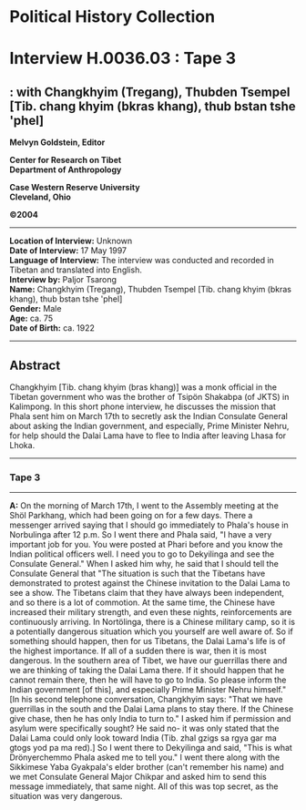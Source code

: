 # Political History Collection  
# Interview H.0036.03 : Tape 3  
##  : with Changkhyim (Tregang), Thubden Tsempel [Tib. chang khyim (bkras khang), thub bstan tshe 'phel]  


**Melvyn Goldstein, Editor**  

**Center for Research on Tibet**  
**Department of Anthropology**  

**Case Western Reserve University**  
**Cleveland, Ohio**  

**©2004**  

---  
**Location of Interview:** Unknown  
**Date of Interview:** 17 May 1997  
**Language of Interview:** The interview was conducted and recorded in Tibetan and translated into English.  
**Interview by:** Paljor Tsarong  
**Name:** Changkhyim (Tregang), Thubden Tsempel [Tib. chang khyim (bkras khang), thub bstan tshe 'phel]  
**Gender:** Male  
**Age:** ca. 75  
**Date of Birth:** ca. 1922  
  
---  
## Abstract  

 Changkhyim [Tib. chang khyim (bras khang)] was a monk official in the Tibetan government who was the brother of Tsipön Shakabpa (of JKTS) in Kalimpong. In this short phone interview, he discusses the mission that Phala sent him on March 17th to secretly ask the Indian Consulate General about asking the Indian government, and especially, Prime Minister Nehru, for help should the Dalai Lama have to flee to India after leaving Lhasa for Lhoka. 
  
---
### Tape 3  

---

**A:**  On the morning of March 17th, I went to the Assembly meeting at the Shöl Parkhang, which had been going on for a few days. There a messenger arrived saying that I should go immediately to Phala's house in Norbulinga after 12 p.m. So I went there and Phala said, "I have a very important job for you. You were posted at Phari before and you know the Indian political officers well. I need you to go to Dekyilinga and see the Consulate General." When I asked him why, he said that I should tell the Consulate General that "The situation is such that the Tibetans have demonstrated to protest against the Chinese invitation to the Dalai Lama to see a show. The Tibetans claim that they have always been independent, and so there is a lot of commotion. At the same time, the Chinese have increased their military strength, and even these nights, reinforcements are continuously arriving. In Nortölinga, there is a Chinese military camp, so it is a potentially dangerous situation which you yourself are well aware of. So if something should happen, then for us Tibetans, the Dalai Lama's life is of the highest importance. If all of a sudden there is war, then it is most dangerous. In the southern area of Tibet, we have our guerrillas there and we are thinking of taking the Dalai Lama there. If it should happen that he cannot remain there, then he will have to go to India. So please inform the Indian government [of this], and especially Prime Minister Nehru himself." [In his second telephone conversation, Changkhyim says: "That we have guerrillas in the south and the Dalai Lama plans to stay there. If the Chinese give chase, then he has only India to turn to." I asked him if permission and asylum were specifically sought? He said no- it was only stated that the Dalai Lama could only look toward India (Tib. zhal gzigs sa rgya gar ma gtogs yod pa ma red).] So I went there to Dekyilinga and said, "This is what Drönyerchemmo Phala asked me to tell you." I went there along with the Sikkimese Yaba Gyakpala's elder brother (can't remember his name) and we met Consulate General Major Chikpar and asked him to send this message immediately, that same night. All of this was top secret, as the situation was very dangerous. 
  

